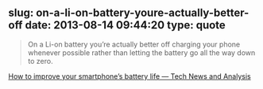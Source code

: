 slug: on-a-li-on-battery-youre-actually-better-off
date: 2013-08-14 09:44:20
type: quote
---

> On a Li-on battery you’re actually better off charging your phone whenever possible rather than letting the battery go all the way down to zero.

[How to improve your smartphone’s battery life — Tech News and Analysis](http://gigaom.com/2013/08/13/how-to-improve-your-smartphones-battery-life/)
